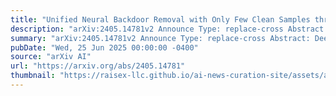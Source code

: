```yaml
---
title: "Unified Neural Backdoor Removal with Only Few Clean Samples through Unlearning and Relearning"
description: "arXiv:2405.14781v2 Announce Type: replace-cross Abstract: Deep neural networks have achieved remarkable success across various applications; however, their vulnerability to backdoor attacks poses severe security risks -- especially in situations where only a limited set of clean samples is available for defense. In this work, we address this critical challenge by proposing ULRL (UnLearn and ReLearn for backdoor removal), a novel two-phase approach for comprehensive backdoor removal. Our method first employs an unlearning phase, in which the network's loss is intentionally maximized on a small clean dataset to expose neurons that are excessively sensitive to backdoor triggers. Subsequently, in the relearning phase, these suspicious neurons are recalibrated using targeted reinitialization and cosine similarity regularization, effectively neutralizing backdoor influences while preserving the model's performance on benign data. Extensive experiments with 12 backdoor types on multiple datasets (CIFAR-10, CIFAR-100, GTSRB, and Tiny-ImageNet) and architectures (PreAct-ResNet18, VGG19-BN, and ViT-B-16) demonstrate that ULRL significantly reduces the attack success rate without compromising clean accuracy -- even when only 1% of clean data is used for defense."
summary: "arXiv:2405.14781v2 Announce Type: replace-cross Abstract: Deep neural networks have achieved remarkable success across various applications; however, their vulnerability to backdoor attacks poses severe security risks -- especially in situations where only a limited set of clean samples is available for defense. In this work, we address this critical challenge by proposing ULRL (UnLearn and ReLearn for backdoor removal), a novel two-phase approach for comprehensive backdoor removal. Our method first employs an unlearning phase, in which the network's loss is intentionally maximized on a small clean dataset to expose neurons that are excessively sensitive to backdoor triggers. Subsequently, in the relearning phase, these suspicious neurons are recalibrated using targeted reinitialization and cosine similarity regularization, effectively neutralizing backdoor influences while preserving the model's performance on benign data. Extensive experiments with 12 backdoor types on multiple datasets (CIFAR-10, CIFAR-100, GTSRB, and Tiny-ImageNet) and architectures (PreAct-ResNet18, VGG19-BN, and ViT-B-16) demonstrate that ULRL significantly reduces the attack success rate without compromising clean accuracy -- even when only 1% of clean data is used for defense."
pubDate: "Wed, 25 Jun 2025 00:00:00 -0400"
source: "arXiv AI"
url: "https://arxiv.org/abs/2405.14781"
thumbnail: "https://raisex-llc.github.io/ai-news-curation-site/assets/arxiv.png"
---
```


